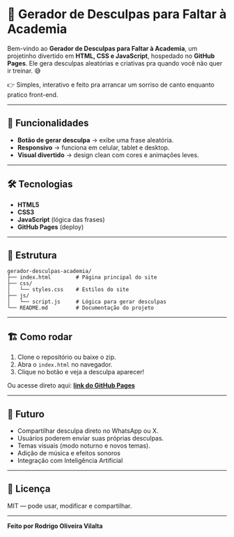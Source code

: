 # 🎯 Gerador de Desculpas para Faltar à Academia  

Bem-vindo ao **Gerador de Desculpas para Faltar à Academia**, um projetinho divertido em **HTML, CSS e JavaScript**, hospedado no **GitHub Pages**. Ele gera desculpas aleatórias e criativas pra quando você não quer ir treinar. 😅  

👉 Simples, interativo e feito pra arrancar um sorriso de canto enquanto pratico front-end.  

---

## 🚀 Funcionalidades
- **Botão de gerar desculpa** → exibe uma frase aleatória.  
- **Responsivo** → funciona em celular, tablet e desktop.  
- **Visual divertido** → design clean com cores e animações leves.  

---

## 🛠️ Tecnologias
- **HTML5**  
- **CSS3** 
- **JavaScript** (lógica das frases)  
- **GitHub Pages** (deploy)  

---

## 📂 Estrutura

```plaintext
gerador-desculpas-academia/
├── index.html        # Página principal do site
├── css/
│   └── styles.css    # Estilos do site
├── js/
│   └── script.js     # Lógica para gerar desculpas
└── README.md         # Documentação do projeto
```


---

## 🏗️ Como rodar
1. Clone o repositório ou baixe o zip.  
2. Abra o `index.html` no navegador.  
3. Clique no botão e veja a desculpa aparecer!  

Ou acesse direto aqui: **[link do GitHub Pages](https://rinzuraa.github.io/gerador-de-desculpas-para-nao-ir-para-academia/)**  

---

## 🔮 Futuro
- Compartilhar desculpa direto no WhatsApp ou X.  
- Usuários poderem enviar suas próprias desculpas.  
- Temas visuais (modo noturno e novos temas).  
- Adição de música e efeitos sonoros
- Integração com Inteligência Artificial

---

## 📜 Licença
MIT — pode usar, modificar e compartilhar.  

---

**Feito por Rodrigo Oliveira Vilalta**  
